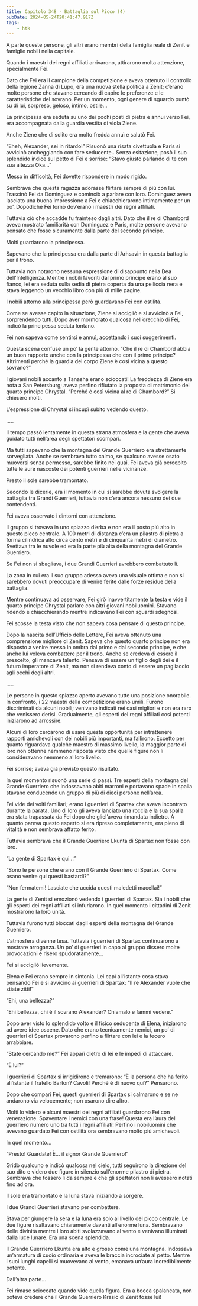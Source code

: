 ```yaml
---
title: Capitolo 348 - Battaglia sul Picco (4)
pubDate: 2024-05-24T20:41:47.917Z
tags:
    - htk
---
```


A parte queste persone, gli altri erano membri della famiglia reale di Zenit e famiglie nobili nella capitale.

Quando i maestri dei regni affiliati arrivarono, attirarono molta attenzione, specialmente Fei.

Dato che Fei era il campione della competizione e aveva ottenuto il controllo della legione Zanna di Lupo, era una nuova stella politica a Zenit; c’erano molte persone che stavano cercando di capire le preferenze e le caratteristiche del sovrano. Per un momento, ogni genere di sguardo puntò su di lui, sorpreso, geloso, intimo, ostile…

La principessa era seduta su uno dei pochi posti di pietra e annuì verso Fei, era accompagnata dalla guardia vestita di viola Ziene.

Anche Ziene che di solito era molto fredda annuì e salutò Fei.

“Eheh, Alexander, sei in ritardo!” Risuonò una risata civettuola e Paris si avvicinò ancheggiando con fare seducente.. Senza esitazione, posò il suo splendido indice sul petto di Fei e sorrise: “Stavo giusto parlando di te con sua altezza Oka…”

Messo in difficoltà, Fei dovette rispondere in modo rigido.

Sembrava che questa ragazza adorasse flirtare sempre di più con lui. Trascinò Fei da Dominguez e cominciò a parlare con loro. Dominguez aveva lasciato una buona impressione a Fei e chiacchierarono intimamente per un po’. Dopodiché Fei tornò dov’erano i maestri dei regni affiliati.

Tuttavia ciò che accadde fu frainteso dagli altri. Dato che il re di Chambord aveva mostrato familiarità con Dominguez e Paris, molte persone avevano pensato che fosse sicuramente dalla parte del secondo principe.

Molti guardarono la principessa.

Sapevano che la principessa era dalla parte di Arhsavin in questa battaglia per il trono.

Tuttavia non notarono nessuna espressione di disappunto nella Dea dell’Intelligenza. Mentre i nobili favoriti dal primo principe erano al suo fianco, lei era seduta sulla sedia di pietra coperta da una pelliccia nera e stava leggendo un vecchio libro con più di mille pagine.

I nobili attorno alla principessa però guardavano Fei con ostilità.

Come se avesse capito la situazione, Ziene si accigliò e si avvicinò a Fei, sorprendendo tutti. Dopo aver mormorato qualcosa nell’orecchio di Fei, indicò la principessa seduta lontano.

Fei non sapeva come sentirsi e annuì, accettando i suoi suggerimenti.

Questa scena confuse un po’ la gente attorno. “Che il re di Chambord abbia un buon rapporto anche con la principessa che con il primo principe? Altrimenti perché la guardia del corpo Ziene è così vicina a questo sovrano?”

I giovani nobili accanto a Tanasha erano scioccati! La freddezza di Ziene era nota a San Petersburg; aveva perfino rifiutato la proposta di matrimonio del quarto principe Chrystal. “Perché è così vicina al re di Chambord?” Si chiesero molti.

L’espressione di Chrystal si incupì subito vedendo questo.

…..

Il tempo passò lentamente in questa strana atmosfera e la gente che aveva guidato tutti nell’area degli spettatori scomparì.

Ma tutti sapevano che la montagna del Grande Guerriero era strettamente sorvegliata. Anche se sembrava tutto calmo, se qualcuno avesse osato muoversi senza permesso, sarebbe finito nei guai. Fei aveva già percepito tutte le aure nascoste dei potenti guerrieri nelle vicinanze.

Presto il sole sarebbe tramontato.

Secondo le dicerie, era il momento in cui si sarebbe dovuta svolgere la battaglia tra Grandi Guerrieri, tuttavia non c’era ancora nessuno dei due contendenti.

Fei aveva osservato i dintorni con attenzione.

Il gruppo si trovava in uno spiazzo d’erba e non era il posto più alto in questo picco centrale. A 100 metri di distanza c’era un pilastro di pietra a forma cilindrica alto circa cento metri e di cinquanta metri di diametro. Svettava tra le nuvole ed era la parte più alta della montagna del Grande Guerriero.

Se Fei non si sbagliava, i due Grandi Guerrieri avrebbero combattuto lì.

La zona in cui era il suo gruppo adesso aveva una visuale ottima e non si sarebbero dovuti preoccupare di venire ferite dalle forze residue della battaglia.

Mentre continuava ad osservare, Fei girò inavvertitamente la testa e vide il quarto principe Chrystal parlare con altri giovani nobiluomini. Stavano ridendo e chiacchierando mentre indicavano Fei con sguardi sdegnosi.

Fei scosse la testa visto che non sapeva cosa pensare di questo principe.

Dopo la nascita dell’Ufficio delle Lettere, Fei aveva ottenuto una comprensione migliore di Zenit. Sapeva che questo quarto principe non era disposto a venire messo in ombra dal primo e dal secondo principe, e che anche lui voleva combattere per il trono. Anche se credeva di essere il prescelto, gli mancava talento. Pensava di essere un figlio degli dei e il futuro imperatore di Zenit, ma non si rendeva conto di essere un pagliaccio agli occhi degli altri.

…..

Le persone in questo spiazzo aperto avevano tutte una posizione onorabile. In confronto, i 22 maestri della competizione erano umili. Furono discriminati da alcuni nobili; venivano indicati nei casi migliori e non era raro che venissero derisi. Gradualmente, gli esperti dei regni affiliati così potenti iniziarono ad arrossire.

Alcuni di loro cercarono di usare questa opportunità per intrattenere rapporti amichevoli con dei nobili più importanti, ma fallirono. Eccetto per quanto riguardava qualche maestro di massimo livello, la maggior parte di loro non ottenne nemmeno risposta visto che quelle figure non li consideravano nemmeno al loro livello.

Fei sorrise; aveva già previsto questo risultato.

In quel momento risuonò una serie di passi. Tre esperti della montagna del Grande Guerriero che indossavano abiti marroni e portavano spade in spalla stavano conducendo un gruppo di più di dieci persone nell’area.

Fei vide dei volti familiari; erano i guerrieri di Spartax che aveva incontrato durante la parata. Uno di loro gli aveva lanciato una roccia e la sua spalla era stata trapassata da Fei dopo che gliel’aveva rimandata indietro. A quanto pareva questo esperto si era ripreso completamente, era pieno di vitalità e non sembrava affatto ferito.

Tuttavia sembrava che il Grande Guerriero Lkunta di Spartax non fosse con loro.

“La gente di Spartax è qui…”

“Sono le persone che erano con il Grande Guerriero di Spartax. Come osano venire qui questi bastardi?”

“Non fermatemi! Lasciate che uccida questi maledetti macellai!”

La gente di Zenit si emozionò vedendo i guerrieri di Spartax. Sia i nobili che gli esperti dei regni affiliati si infuriarono. In quel momento i cittadini di Zenit mostrarono la loro unità.

Tuttavia furono tutti bloccati dagli esperti della montagna del Grande Guerriero.

L’atmosfera divenne tesa. Tuttavia i guerrieri di Spartax continuarono a mostrare arroganza. Un po’ di guerrieri in capo al gruppo dissero molte provocazioni e risero spudoratamente…

Fei si accigliò lievemente.

Elena e Fei erano sempre in sintonia. Lei capì all’istante cosa stava pensando Fei e si avvicinò ai guerrieri di Spartax: “Il re Alexander vuole che stiate zitti!”

“Ehi, una bellezza?”


“Ehi bellezza, chi è il sovrano Alexander? Chiamalo e fammi vedere.”

Dopo aver visto lo splendido volto e il fisico seducente di Elena, iniziarono ad avere idee oscene. Dato che erano tecnicamente nemici, un po’ di guerrieri di Spartax provarono perfino a flirtare con lei e la fecero arrabbiare.

“State cercando me?” Fei apparì dietro di lei e le impedì di attaccare.

“È lui?”

I guerrieri di Spartax si irrigidirono e tremarono: “È la persona che ha ferito all’istante il fratello Barton? Cavoli! Perché è di nuovo qui?” Pensarono.

Dopo che comparì Fei, questi guerrieri di Spartax si calmarono e se ne andarono via velocemente; non osarono dire altro.

Molti lo videro e alcuni maestri dei regni affiliati guardarono Fei con venerazione. Spaventare i nemici con una frase! Questa era l’aura del guerriero numero uno tra tutti i regni affiliati! Perfino i nobiluomini che avevano guardato Fei con ostilità ora sembravano molto più amichevoli.

In quel momento…

“Presto! Guardate! È… il signor Grande Guerriero!”

Gridò qualcuno e indicò qualcosa nel cielo, tutti seguirono la direzione del suo dito e videro due figure in silenzio sull’enorme pilastro di pietra. Sembrava che fossero lì da sempre e che gli spettatori non li avessero notati fino ad ora.

Il sole era tramontato e la luna stava iniziando a sorgere.

I due Grandi Guerrieri stavano per combattere.

Stava per giungere la sera e la luna era solo al livello del picco centrale. Le due figure risaltavano chiaramente davanti all’enorme luna. Sembravano delle divinità mentre i loro abiti svolazzavano al vento e venivano illuminati dalla luce lunare. Era una scena splendida.

Il Grande Guerriero Lkunta era alto e grosso come una montagna. Indossava un’armatura di cuoio ordinaria e aveva le braccia incrociate al petto. Mentre i suoi lunghi capelli si muovevano al vento, emanava un’aura incredibilmente potente.

Dall’altra parte…

Fei rimase scioccato quando vide quella figura. Era a bocca spalancata, non poteva credere che il Grande Guerriero Krasic di Zenit fosse lui!



